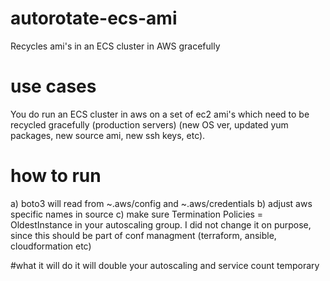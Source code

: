 # autorotate-ecs-ami
Recycles ami's in an ECS cluster in AWS gracefully
# use cases
You do run an ECS cluster in aws on a set of ec2 ami's which need to be recycled gracefully (production servers)
(new OS ver, updated yum packages, new source ami, new ssh keys, etc). 
# how to run
a) boto3 will read from ~.aws/config and ~.aws/credentials
b) adjust aws specific names in source
c) make sure Termination Policies = OldestInstance in your autoscaling group. I did not change it on purpose, since this should be part of conf managment (terraform, ansible, cloudformation etc)

#what it will do
it will double your autoscaling and service count temporary
